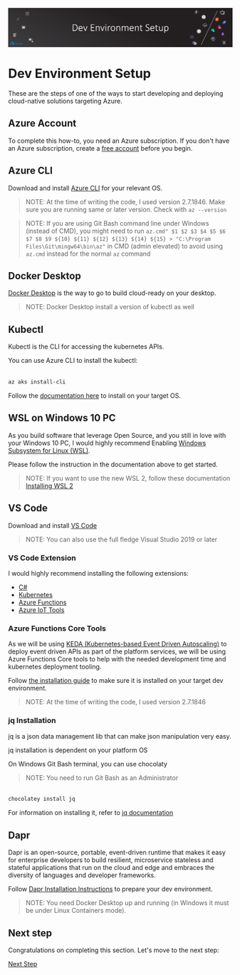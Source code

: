 ![banner](assets/banner.png)

# Dev Environment Setup

These are the steps of one of the ways to start developing and deploying cloud-native solutions targeting Azure.

## Azure Account

To complete this how-to, you need an Azure subscription. If you don't have an Azure subscription, create a [free account](https://azure.microsoft.com/free) before you begin.

## Azure CLI

Download and install [Azure CLI](https://docs.microsoft.com/en-us/cli/azure/install-azure-cli?view=azure-cli-latest) for your relevant OS.

>NOTE: At the time of writing the code, I used version 2.7.1846. Make sure you are running same or later version. Check with ```az --version```

>NOTE: If you are using Git Bash command line under Windows (instead of CMD), you might need to run ```az.cmd" $1 $2 $3 $4 $5 $6 $7 $8 $9 ${10} ${11} ${12} ${13} ${14} ${15} > "C:\Program Files\Git\mingw64\bin\az"``` in CMD (admin elevated) to avoid using ```az.cmd``` instead for the normal ```az``` command

## Docker Desktop

[Docker Desktop](https://www.docker.com/products/docker-desktop) is the way to go to build cloud-ready on your desktop.

>NOTE: Docker Desktop install a version of kubectl as well

## Kubectl

Kubectl is the CLI for accessing the kubernetes APIs.

You can use Azure CLI to install the kubectl:

```bash

az aks install-cli

```

Follow the [documentation here](https://kubernetes.io/docs/tasks/tools/install-kubectl/) to install on your target OS.

## WSL on Windows 10 PC

As you build software that leverage Open Source, and you still in love with your Windows 10 PC, I would highly recommend Enabling [Windows Subsystem for Linux (WSL)](https://docs.microsoft.com/en-us/windows/wsl/install-win10).

Please follow the instruction in the documentation above to get started.

>NOTE: If you want to use the new WSL 2, follow these documentation [Installing WSL 2](https://docs.microsoft.com/en-us/windows/wsl/wsl2-install)

## VS Code

Download and install [VS Code](https://code.visualstudio.com/)

>NOTE: You can also use the full fledge Visual Studio 2019 or later

### VS Code Extension

I would highly recommend installing the following extensions:

- [C#](https://marketplace.visualstudio.com/items?itemName=ms-vscode.csharp)
- [Kubernetes](https://marketplace.visualstudio.com/items?itemName=ms-kubernetes-tools.vscode-kubernetes-tools)
- [Azure Functions](https://marketplace.visualstudio.com/items?itemName=ms-azuretools.vscode-azurefunctions)
- [Azure IoT Tools](https://marketplace.visualstudio.com/items?itemName=vsciot-vscode.azure-iot-tools)

### Azure Functions Core Tools

As we will be using [KEDA (Kubernetes-based Event Driven Autoscaling)](https://github.com/kedacore/keda) to deploy event driven APIs as part of the platform services, we will be using Azure Functions Core tools to help with the needed development time and kubernetes deployment tooling.

Follow [the installation guide](https://docs.microsoft.com/en-us/azure/azure-functions/functions-run-local) to make sure it is installed on your target dev environment.

>NOTE: At the time of writing the code, I used version 2.7.1846

### jq Installation

jq is a json data management lib that can make json manipulation very easy.

jq installation is dependent on your platform OS

On Windows Git Bash terminal, you can use chocolaty

>NOTE: You need to run Git Bash as an Administrator

```bash

chocolatey install jq

```

For information on installing it, refer to [jq documentation](https://stedolan.github.io/jq/download/)

## Dapr

Dapr is an open-source, portable, event-driven runtime that makes it easy for enterprise developers to build resilient, microservice stateless and stateful applications that run on the cloud and edge and embraces the diversity of languages and developer frameworks.

Follow [Dapr Installation Instructions](https://github.com/dapr/docs/blob/master/getting-started/environment-setup.md#prerequisites) to prepare your dev environment.

>NOTE: You need Docker Desktop up and running (in Windows it must be under Linux Containers mode).

## Next step

Congratulations on completing this section. Let's move to the next step:

[Next Step](/guide/01-architecture/README.md/README.md)